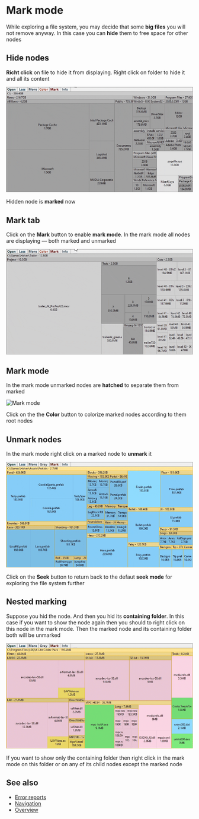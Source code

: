 # Mark mode

While exploring a file system, you may decide that some **big files** you will not remove anyway. In this case you can **hide** them to free space for other nodes

## Hide nodes

**Richt click** on file to hide it from displaying. Right click on folder to hide it and all its content

![Hide nodes](Images/mark_node.gif)

Hidden node is **marked** now

## Mark tab

Click on the **Mark** button to enable **mark mode**. In the mark mode all nodes are displaying — both marked and unmarked

![Mark tab](Images/mark_tab.gif)

## Mark mode

In the mark mode unmarked nodes are **hatched** to separate them from marked

![Mark mode](Images/mark_mode.gif)

Click on the the **Color** button to colorize marked nodes according to them root nodes

## Unmark nodes

In the mark mode right click on a marked node to **unmark** it 

![Unmark nodes](Images/unmark_node.gif)

Click on the **Seek** button to return back to the defaut **seek mode** for exploring the file system further

## Nested marking

Suppose you hid the node. And then you hid its **containing folder**. In this case if you want to show the node again then you should to right click on this node in the mark mode. Then the marked node and its containing folder both will be unmarked 

![Nested marking](Images/nested_marking.gif)

If you want to show only the containing folder then right click in the mark mode on this folder or on any of its child nodes except the marked node

## See also
- [Error reports](ErrorReports.md)
- [Navigation](Navigation.md)
- [Overview](../README.md)
